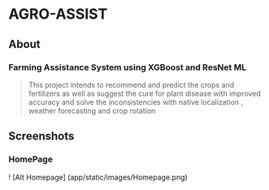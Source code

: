 # AGRO-ASSIST

## About
### Farming Assistance System using XGBoost and ResNet ML
> This project intends to recommend and predict the crops and fertilizers as well as suggest the cure for plant disease with improved accuracy and solve the inconsistencies with native localization , weather forecasting and crop rotation

## Screenshots
### HomePage

! [Alt Homepage] (app/static/images/Homepage.png)
